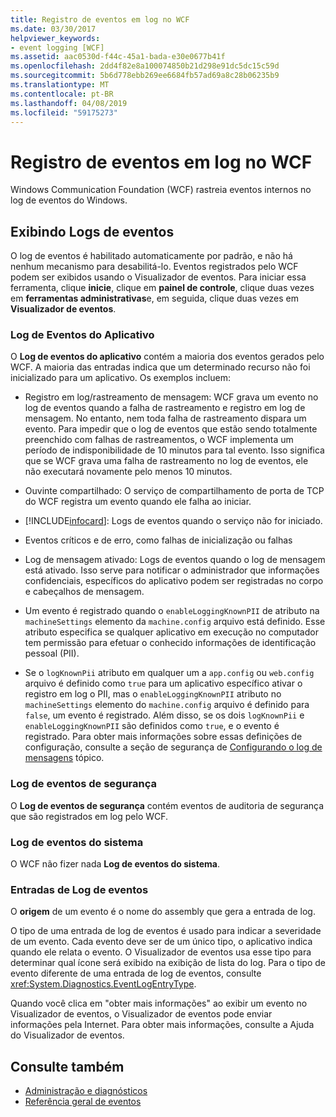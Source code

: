 ```yaml
---
title: Registro de eventos em log no WCF
ms.date: 03/30/2017
helpviewer_keywords:
- event logging [WCF]
ms.assetid: aac0530d-f44c-45a1-bada-e30e0677b41f
ms.openlocfilehash: 2dd4f82e8a100074850b21d298e91dc5dc15c59d
ms.sourcegitcommit: 5b6d778ebb269ee6684fb57ad69a8c28b06235b9
ms.translationtype: MT
ms.contentlocale: pt-BR
ms.lasthandoff: 04/08/2019
ms.locfileid: "59175273"
---
```

# <a name="event-logging-in-wcf"></a>Registro de eventos em log no WCF
Windows Communication Foundation (WCF) rastreia eventos internos no log de eventos do Windows.  
  
## <a name="viewing-event-logs"></a>Exibindo Logs de eventos  
 O log de eventos é habilitado automaticamente por padrão, e não há nenhum mecanismo para desabilitá-lo. Eventos registrados pelo WCF podem ser exibidos usando o Visualizador de eventos. Para iniciar essa ferramenta, clique **inicie**, clique em **painel de controle**, clique duas vezes em **ferramentas administrativas**e, em seguida, clique duas vezes em **Visualizador de eventos**.  
  
### <a name="application-event-log"></a>Log de Eventos do Aplicativo  
 O **Log de eventos do aplicativo** contém a maioria dos eventos gerados pelo WCF. A maioria das entradas indica que um determinado recurso não foi inicializado para um aplicativo. Os exemplos incluem:  
  
-   Registro em log/rastreamento de mensagem: WCF grava um evento no log de eventos quando a falha de rastreamento e registro em log de mensagem. No entanto, nem toda falha de rastreamento dispara um evento. Para impedir que o log de eventos que estão sendo totalmente preenchido com falhas de rastreamentos, o WCF implementa um período de indisponibilidade de 10 minutos para tal evento. Isso significa que se WCF grava uma falha de rastreamento no log de eventos, ele não executará novamente pelo menos 10 minutos.  
  
-   Ouvinte compartilhado: O serviço de compartilhamento de porta de TCP do WCF registra um evento quando ele falha ao iniciar.  
  
-   [!INCLUDE[infocard](../../../../../includes/infocard-md.md)]: Logs de eventos quando o serviço não for iniciado.  
  
-   Eventos críticos e de erro, como falhas de inicialização ou falhas  
  
-   Log de mensagem ativado: Logs de eventos quando o log de mensagem está ativado. Isso serve para notificar o administrador que informações confidenciais, específicos do aplicativo podem ser registradas no corpo e cabeçalhos de mensagem.  
  
-   Um evento é registrado quando o `enableLoggingKnownPII` de atributo na `machineSettings` elemento da `machine.config` arquivo está definido. Esse atributo especifica se qualquer aplicativo em execução no computador tem permissão para efetuar o conhecido informações de identificação pessoal (PII).  
  
-   Se o `logKnownPii` atributo em qualquer um a `app.config` ou `web.config` arquivo é definido como `true` para um aplicativo específico ativar o registro em log o PII, mas o `enableLoggingKnownPII` atributo no `machineSettings` elemento do `machine.config` arquivo é definido para `false`, um evento é registrado. Além disso, se os dois `logKnownPii` e `enableLoggingKnownPII` são definidos como `true`, e o evento é registrado. Para obter mais informações sobre essas definições de configuração, consulte a seção de segurança de [Configurando o log de mensagens](../../../../../docs/framework/wcf/diagnostics/configuring-message-logging.md) tópico.  
  
### <a name="security-event-log"></a>Log de eventos de segurança  
 O **Log de eventos de segurança** contém eventos de auditoria de segurança que são registrados em log pelo WCF.  
  
### <a name="system-event-log"></a>Log de eventos do sistema  
 O WCF não fizer nada **Log de eventos do sistema**.  
  
### <a name="event-log-entries"></a>Entradas de Log de eventos  
 O **origem** de um evento é o nome do assembly que gera a entrada de log.  
  
 O tipo de uma entrada de log de eventos é usado para indicar a severidade de um evento. Cada evento deve ser de um único tipo, o aplicativo indica quando ele relata o evento. O Visualizador de eventos usa esse tipo para determinar qual ícone será exibido na exibição de lista do log. Para o tipo de evento diferente de uma entrada de log de eventos, consulte <xref:System.Diagnostics.EventLogEntryType>.  
  
 Quando você clica em "obter mais informações" ao exibir um evento no Visualizador de eventos, o Visualizador de eventos pode enviar informações pela Internet. Para obter mais informações, consulte a Ajuda do Visualizador de eventos.  
  
## <a name="see-also"></a>Consulte também

- [Administração e diagnósticos](../../../../../docs/framework/wcf/diagnostics/index.md)
- [Referência geral de eventos](../../../../../docs/framework/wcf/diagnostics/event-logging/events-general-reference.md)
